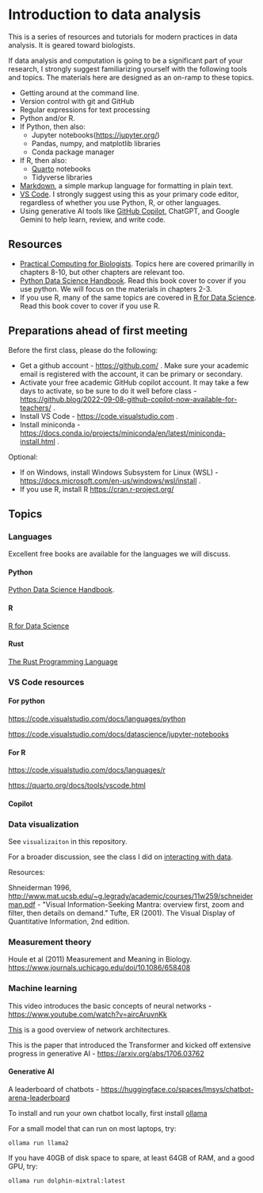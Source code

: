 # Introduction to data analysis

This is a series of resources and tutorials for modern practices in data analysis. It is geared toward biologists.

If data analysis and computation is going to be a significant part of your research, I strongly suggest familiarizing yourself with the following tools and topics. The materials here are designed as an on-ramp to these topics.

- Getting around at the command line. 
- Version control with git and GitHub
- Regular expressions for text processing
- Python and/or R.
- If Python, then also:
  - Jupyter notebooks(https://jupyter.org/)
  - Pandas, numpy, and matplotlib libraries
  - Conda package manager
- If R, then also:
  - [Quarto](https://quarto.org/docs/computations/r.html) notebooks
  - Tidyverse libraries
- [Markdown](https://docs.github.com/en/get-started/writing-on-github/getting-started-with-writing-and-formatting-on-github/basic-writing-and-formatting-syntax), a simple markup language for formatting in plain text.
- [VS Code](https://code.visualstudio.com). I strongly suggest using this as your primary code editor, regardless of whether you use Python, R, or other languages.
- Using generative AI tools like [GitHub Copilot](https://github.com/features/copilot), ChatGPT, and Google Gemini to help learn, review, and write code.

## Resources

- [Practical Computing for Biologists](https://global.oup.com/academic/product/practical-computing-for-biologists-9780878933914?cc=us&lang=en&). Topics here are covered primarilly in chapters 8-10, but other chapters are relevant too.
- [Python Data Science Handbook](https://jakevdp.github.io/). Read this book cover to cover if you use python. We will focus on the materials in chapters 2-3.
- If you use R, many of the same topics are covered in [R for Data Science](https://r4ds.had.co.nz/). Read this book cover to cover if you use R.

## Preparations ahead of first meeting

Before the first class, please do the following:

- Get a github account - https://github.com/ . Make sure your academic email is registered with the account, it can be primary or secondary.
- Activate your free academic GitHub copilot account. It may take a few days to activate, so be sure to do it well before class - https://github.blog/2022-09-08-github-copilot-now-available-for-teachers/ .
- Install VS Code - https://code.visualstudio.com .
- Install miniconda - https://docs.conda.io/projects/miniconda/en/latest/miniconda-install.html .

Optional:
- If on Windows, install Windows Subsystem for Linux (WSL) - https://docs.microsoft.com/en-us/windows/wsl/install .
- If you use R, install R https://cran.r-project.org/ 

## Topics

### Languages

Excellent free books are available for the languages we will discuss.

#### Python

[Python Data Science Handbook](https://jakevdp.github.io/).

#### R

[R for Data Science](https://r4ds.had.co.nz/)

#### Rust

[The Rust Programming Language](https://doc.rust-lang.org/book/)


### VS Code resources

#### For python

https://code.visualstudio.com/docs/languages/python

https://code.visualstudio.com/docs/datascience/jupyter-notebooks

#### For R

https://code.visualstudio.com/docs/languages/r

https://quarto.org/docs/tools/vscode.html

#### Copilot



### Data visualization

See `visualizaiton` in this repository. 

For a broader discussion, see the class I did on [interacting with data](https://github.com/Brown-BIOL2430-S04-Fall2015/syllabus).

Resources:

Shneiderman 1996, http://www.mat.ucsb.edu/~g.legrady/academic/courses/11w259/schneiderman.pdf - "Visual Information-Seeking Mantra: overview first, zoom and filter, then details on demand."
Tufte, ER (2001). The Visual Display of Quantitative Information, 2nd edition.

### Measurement theory

Houle et al (2011) Measurement and Meaning in Biology. https://www.journals.uchicago.edu/doi/10.1086/658408

### Machine learning

This video introduces the basic concepts of neural networks - https://www.youtube.com/watch?v=aircAruvnKk

[This](https://kili-technology.com/data-labeling/machine-learning/neural-network-architecture-all-you-need-to-know-as-an-mle-2023-edition) is a good overview of network architectures.

This is the paper that introduced the Transformer and kicked off extensive progress in generative AI - https://arxiv.org/abs/1706.03762

#### Generative AI

A leaderboard of chatbots - https://huggingface.co/spaces/lmsys/chatbot-arena-leaderboard

To install and run your own chatbot locally, first install [ollama](https://ollama.com/)

For a small model that can run on most laptops, try:

    ollama run llama2

If you have 40GB of disk space to spare, at least 64GB of RAM, and a good GPU, try:

    ollama run dolphin-mixtral:latest

